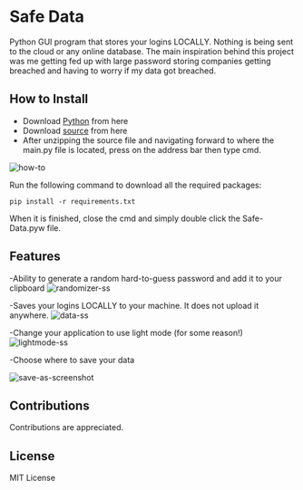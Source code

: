 # Safe Data


 Python GUI program that stores your logins LOCALLY. Nothing is being sent to the cloud or any online database. The main inspiration behind this project was me getting fed up with large password storing companies getting breached and having to worry if my data got breached. 



## How to Install 

- Download [Python](https://www.python.org/downloads/) from here
- Download [source](https://github.com/ziadh/Safe-Data/archive/refs/heads/main.zip) from here
- After unzipping the source file and navigating forward to where the main.py file is located, press on the address bar then type cmd.


![how-to](https://user-images.githubusercontent.com/15097797/210027422-77c4abb3-d5a1-4a6d-9eaf-49ccf1466237.png)



Run the following command to download all the required packages:

```
pip install -r requirements.txt
```

When it is finished, close the cmd and simply double click the Safe-Data.pyw file.

## Features
-Ability to generate a random hard-to-guess password and add it to your clipboard
![randomizer-ss](https://user-images.githubusercontent.com/15097797/210027439-5a92eb25-7d3b-409f-888c-e95c90f18a0e.png)


-Saves your logins LOCALLY to your machine. It does not upload it anywhere.
![data-ss](https://user-images.githubusercontent.com/15097797/209582469-6c4e33f7-e413-42d1-a244-a9a81bdf6ef8.png)


-Change your application to use light mode (for some reason!)
![lightmode-ss](https://user-images.githubusercontent.com/15097797/210027445-41ba18f0-53cf-4dec-a4cc-0c65014e51f0.png)

-Choose where to save your data

![save-as-screenshot](https://user-images.githubusercontent.com/15097797/209582223-d7bd7dfd-7b55-468b-8f8d-f6ec4f4382f8.png)

## Contributions
Contributions are appreciated.
## License
MIT License